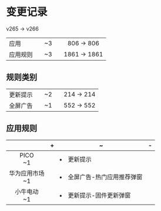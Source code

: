 # 变更记录

v265 -> v266

||||||
|-|:-:|:-:|:-:|:-:|
|应用||~3||806 -> 806|
|应用规则||~3||1861 -> 1861|

## 规则类别

||||||
|-|:-:|:-:|:-:|:-:|
|更新提示||~2||214 -> 214|
|全屏广告||~1||552 -> 552|

## 应用规则

||+|~|-|
|:-:|-|-|-|
|PICO<br>~1||<li>更新提示||
|华为应用市场<br>~1||<li>全屏广告-热门应用推荐弹窗||
|小牛电动<br>~1||<li>更新提示-固件更新弹窗||
